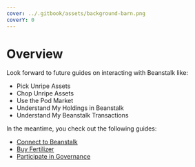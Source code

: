 ```yaml
---
cover: ../.gitbook/assets/background-barn.png
coverY: 0
---
```


# Overview

Look forward to future guides on interacting with Beanstalk like:

* Pick Unripe Assets
* Chop Unripe Assets
* Use the Pod Market
* Understand My Holdings in Beanstalk
* Understand My Beanstalk Transactions

In the meantime, you check out the following guides:

* [Connect to Beanstalk](connect-to-beanstalk.md)
* [Buy Fertilizer](earn-interest-on-beans/buy-fertilizer.md)
* [Participate in Governance](participate-in-governance.md)
